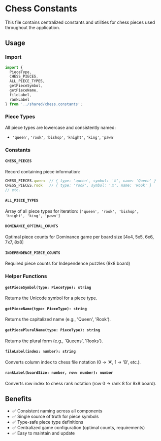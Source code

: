 # Chess Constants

This file contains centralized constants and utilities for chess pieces used throughout the application.

## Usage

### Import
```typescript
import { 
  PieceType, 
  CHESS_PIECES, 
  ALL_PIECE_TYPES,
  getPieceSymbol,
  getPieceName,
  fileLabel,
  rankLabel
} from '../shared/chess.constants';
```

### Piece Types
All piece types are lowercase and consistently named:
- `'queen'`, `'rook'`, `'bishop'`, `'knight'`, `'king'`, `'pawn'`

### Constants

#### `CHESS_PIECES`
Record containing piece information:
```typescript
CHESS_PIECES.queen  // { type: 'queen', symbol: '♕', name: 'Queen' }
CHESS_PIECES.rook   // { type: 'rook', symbol: '♖', name: 'Rook' }
// etc.
```

#### `ALL_PIECE_TYPES`
Array of all piece types for iteration: `['queen', 'rook', 'bishop', 'knight', 'king', 'pawn']`

#### `DOMINANCE_OPTIMAL_COUNTS`
Optimal piece counts for Dominance game per board size [4x4, 5x5, 6x6, 7x7, 8x8]

#### `INDEPENDENCE_PIECE_COUNTS`
Required piece counts for Independence puzzles (8x8 board)

### Helper Functions

#### `getPieceSymbol(type: PieceType): string`
Returns the Unicode symbol for a piece type.

#### `getPieceName(type: PieceType): string`
Returns the capitalized name (e.g., 'Queen', 'Rook').

#### `getPiecePluralName(type: PieceType): string`
Returns the plural form (e.g., 'Queens', 'Rooks').

#### `fileLabel(index: number): string`
Converts column index to chess file notation (0 → 'A', 1 → 'B', etc.).

#### `rankLabel(boardSize: number, row: number): number`
Converts row index to chess rank notation (row 0 → rank 8 for 8x8 board).

## Benefits

- ✅ Consistent naming across all components
- ✅ Single source of truth for piece symbols
- ✅ Type-safe piece type definitions
- ✅ Centralized game configuration (optimal counts, requirements)
- ✅ Easy to maintain and update
